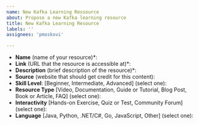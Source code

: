 ```yaml
---
name: New Kafka Learning Ressource
about: Propose a new Kafka learning resource
title: New Kafka Learning Resource
labels: ''
assignees: 'pmoskovi'

---
```


- **Name** (name of your resource)*: 
- **Link** (URL that the resource is accessible at)*: 
- **Description** (brief description of the resource)*: 
- **Source** (website that should get credit for this content): 
- **Skill Level**: [Beginner, Intermediate, Advanced] (select one): 
- **Resource Type** [Video, Documentation, Guide or Tutorial, Blog Post, Book or Article, FAQ] (select one): 
- **Interactivity** [Hands-on Exercise, Quiz or Test, Community Forum] (select one): 
- **Language** [Java, Python, .NET/C#, Go, JavaScript, Other] (select one):
